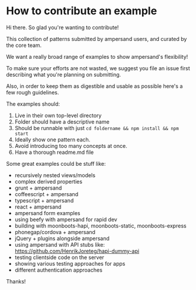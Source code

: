# How to contribute an example

Hi there. So glad you're wanting to contribute!

This collection of patterns submitted by ampersand users, and curated by the core team.

We want a really broad range of examples to show ampersand's flexibility!

To make sure your efforts are not wasted, we suggest you file an issue first describing what you're planning on submitting.

Also, in order to keep them as digestible and usable as possible here's a few rough guidelines.

The examples should:

1. Live in their own top-level directory
2. Folder should have a descriptive name
3. Should be runnable with just `cd foldername && npm install && npm start`
4. Ideally show one pattern each.
5. Avoid introducing too many concepts at once. 
6. Have a thorough readme.md file

Some great examples could be stuff like:

- recursively nested views/models
- complex derived properties
- grunt + ampersand
- coffeescript + ampersand
- typescript + ampersand
- react + ampersand
- ampersand form examples
- using beefy with ampersand for rapid dev
- building with moonboots-hapi, moonboots-static, moonboots-express
- phonegap/cordova + ampersand
- jQuery + plugins alongside ampersand
- using ampersand with API stubs like: https://github.com/HenrikJoreteg/hapi-dummy-api
- testing clientside code on the server
- showing various testing approaches for apps
- different authentication approaches

Thanks! 
